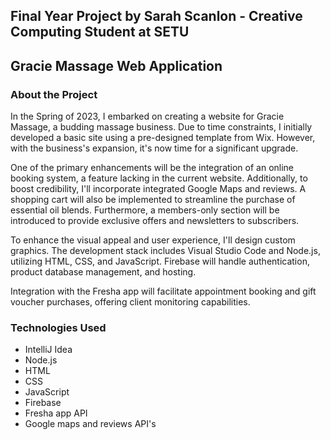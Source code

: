 ## Final Year Project by Sarah Scanlon - Creative Computing Student at SETU 
## Gracie Massage Web Application
### About the Project

In the Spring of 2023, I embarked on creating a website for Gracie Massage, a budding massage business. Due to time constraints, I initially developed a basic site using a pre-designed template from Wix. However, with the business's expansion, it's now time for a significant upgrade.

One of the primary enhancements will be the integration of an online booking system, a feature lacking in the current website. Additionally, to boost credibility, I'll incorporate integrated Google Maps and reviews. A shopping cart will also be implemented to streamline the purchase of essential oil blends. Furthermore, a members-only section will be introduced to provide exclusive offers and newsletters to subscribers.

To enhance the visual appeal and user experience, I'll design custom graphics. The development stack includes Visual Studio Code and Node.js, utilizing HTML, CSS, and JavaScript. Firebase will handle authentication, product database management, and hosting.

Integration with the Fresha app will facilitate appointment booking and gift voucher purchases, offering client monitoring capabilities.

### Technologies Used

- IntelliJ Idea
- Node.js
- HTML
- CSS
- JavaScript
- Firebase
- Fresha app API
- Google maps and reviews API's
